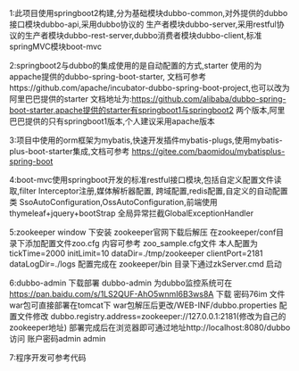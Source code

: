 1:此项目使用springboot2构建,分为基础模块dubbo-common,对外提供的dubbo接口模块dubbo-api,采用dubbo协议的
生产者模块dubbo-server,采用restful协议的生产者模块dubbo-rest-server,dubbo消费者模块dubbo-client,标准
springMVC模块boot-mvc

2:springboot2与dubbo的集成使用的是自动配置的方式,starter 使用的为appache提供的dubbo-spring-boot-starter,
文档可参考https://github.com/apache/incubator-dubbo-spring-boot-project,也可以改为阿里巴巴提供的starter
文档地址为:https://github.com/alibaba/dubbo-spring-boot-starter,apache提供的starter有springboot1与springboot2
两个版本,阿里巴巴提供的只有springboot1版本,个人建议采用apache版本

3:项目中使用的orm框架为mybatis,快速开发插件mybatis-plugs,使用mybatis-plus-boot-starter集成,文档可参考
https://gitee.com/baomidou/mybatisplus-spring-boot

4:boot-mvc使用springboot开发的标准restful接口模块,包括自定义配置文件读取,filter Interceptor注册,媒体解析器配置,
跨域配置,redis配置,自定义的自动配置类 SsoAutoConfiguration,OssAutoConfiguration,前端使用thymeleaf+jquery+bootStrap
全局异常拦截GlobalExceptionHandler

5:zookeeper window 下安装
    zookeeper官网下载后解压 在zookeeper/conf目录下添加配置文件zoo.cfg 内容可参考 zoo_sample.cfg文件
    本人配置为 tickTime=2000  initLimit=10  dataDir=./tmp/zookeeper clientPort=2181 dataLogDir=./logs
    配置完成在    zookeeper/bin 目录下通过zkServer.cmd 启动

6:dubbo-admin 下载部署
    dubbo-admin 为dubbo监控系统可在 https://pan.baidu.com/s/1LS2QUF-AhO5wnmI6B3ws8A 下载 密码76im
    文件war包可直接部署在tomcat下 war包解压后更改/WEB-INF/dubbo.properties 配置文件修改
    dubbo.registry.address=zookeeper://127.0.0.1:2181(修改为自己的zookeeper地址)
    部署完成后在浏览器即可通过地址http://localhost:8080/dubbo 访问 账户密码admin admin

7:程序开发可参考代码
